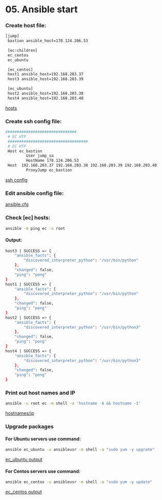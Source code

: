 # 05. Ansible start

### Create host file:
```bash
[jump]
 bastion ansible_host=178.124.206.53
 
 [ec:children]
 ec_centos
 ec_ubuntu
 
 [ec_centos]
 host1 ansible_host=192.168.203.37
 host3 ansible_host=192.168.203.39
 
 [ec_ubuntu]
 host2 ansible_host=192.168.203.38
 host4 ansible_host=192.168.203.40
```
[hosts](./hosts)

### Create ssh config file:
```bash
###############################
 # EC HTP
 ###################################
 # EC HTP
 Host ec_bastion
         User jump_sa
         HostName 178.124.206.53
 Host  192.168.203.37 192.168.203.38 192.168.203.39 192.168.203.40
         ProxyJump ec_bastion
```
[ssh config](./config)

### Edit ansible config file:

[ansible.cfg](./ansible.cfg)


### Check [ec] hosts:
```bash
ansible -m ping ec -u root
```
#### Output:
```bash
host3 | SUCCESS => {
    "ansible_facts": {
        "discovered_interpreter_python": "/usr/bin/python"
    },
    "changed": false,
    "ping": "pong"
}
host1 | SUCCESS => {
    "ansible_facts": {
        "discovered_interpreter_python": "/usr/bin/python"
    },
    "changed": false,
    "ping": "pong"
}
host2 | SUCCESS => {
    "ansible_facts": {
        "discovered_interpreter_python": "/usr/bin/python3"
    },
    "changed": false,
    "ping": "pong"
}
host4 | SUCCESS => {
    "ansible_facts": {
        "discovered_interpreter_python": "/usr/bin/python3"
    },
    "changed": false,
    "ping": "pong"
}
```

### Print out host names and IP
```bash
ansible -u root ec -m shell -a 'hostname -A && hostname -I'
```
[hostnames/ip](./host_names_ip)

### Upgrade packages
#### For Ubuntu servers use command:
```bash
ansible ec_ubuntu -u ansibleusr -m shell -a "sudo yum -y upgrate"
```
[ec_ubuntu output](./ec_ubunu_upgrade)

#### For Centos servers use command:
```bash
ansible ec_centos -u ansibleusr -m shell -a "sudo yum -y update"
```
[ec_centos output](./ec_centos_upgrade)

